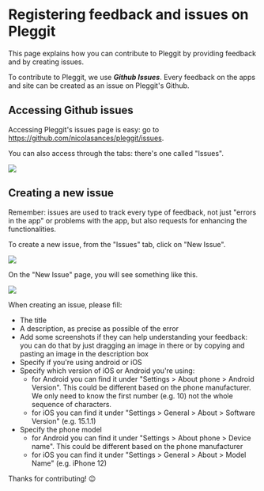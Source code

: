 # Registering feedback and issues on Pleggit
This page explains how you can contribute to Pleggit by providing feedback and by creating issues. 

To contribute to Pleggit, we use ***Github Issues***. Every feedback on the apps and site can be created as an issue on Pleggit's Github. 

## Accessing Github issues
Accessing Pleggit's issues page is easy: go to https://github.com/nicolasances/pleggit/issues. 

You can also access through the tabs: there's one called "Issues". 

![](images/issues-bar.png)

## Creating a new issue 
Remember: issues are used to track every type of feedback, not just "errors in the app" or problems with the app, but also requests for enhancing the functionalities. 

To create a new issue, from the "Issues" tab, click on "New Issue". 

![](images/new-issue-link.png)

On the "New Issue" page, you will see something like this. 

![](images/new-issue.png)

When creating an issue, please fill: 
 * The title
 * A description, as precise as possible of the error
 * Add some screenshots if they can help understanding your feedback: you can do that by just dragging an image in there or by copying and pasting an image in the description box
 * Specify if you're using android or iOS
 * Specify which version of iOS or Android you're using: 
    * for Android you can find it under "Settings > About phone > Android Version". This could be different based on the phone manufacturer. We only need to know the first number (e.g. 10) not the whole sequence of characters. 
    * for iOS you can find it under "Settings > General > About > Software Version" (e.g. 15.1.1)
 * Specify the phone model
    * for Android you can find it under "Settings > About phone > Device name". This could be different based on the phone manufacturer
    * for iOS you can find it under "Settings > General > About > Model Name" (e.g. iPhone 12)

Thanks for contributing! 😉
